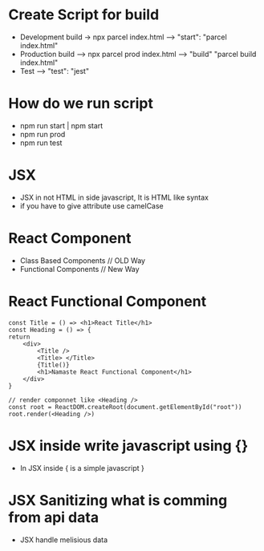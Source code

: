 
# Create Script for build 
- Development build -> npx parcel index.html  --> "start": "parcel index.html"
- Production build --> npx parcel prod index.html --> "build" "parcel build index.html"
- Test --> "test": "jest"


# How do we run script
- npm run start  | npm start
- npm run prod
- npm run test

# JSX
- JSX in not HTML in side javascript, It is HTML like syntax
- if you have to give attribute use camelCase 


# React Component
- Class Based Components    // OLD Way
- Functional Components     // New Way

# React Functional Component

    const Title = () => <h1>React Title</h1>
    const Heading = () => {
    return
        <div>
            <Title />
            <Title> </Title>
            {Title()}
            <h1>Namaste React Functional Component</h1>
        </div>
    }

    // render componnet like <Heading />
    const root = ReactDOM.createRoot(document.getElementById("root"))
    root.render(<Heading />)


# JSX inside write javascript using {}
- In JSX inside { is a simple javascript }

# JSX Sanitizing what is comming from api data
- JSX handle melisious data






